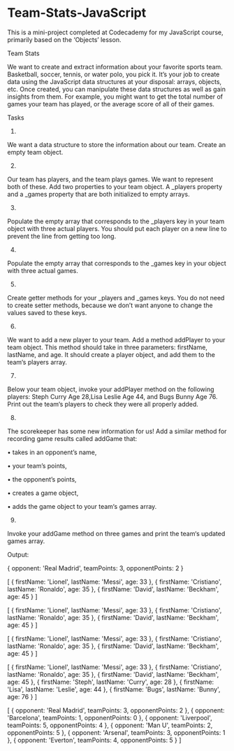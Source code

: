 # Team-Stats-JavaScript
This is a mini-project completed at Codecademy for my JavaScript course, primarily based on the ‘Objects’ lesson.


Team Stats

We want to create and extract information about your favorite sports team. Basketball, soccer, tennis, or water polo, you pick it. It’s your job to create data using the JavaScript data structures at your disposal: arrays, objects, etc.
Once created, you can manipulate these data structures as well as gain insights from them. For example, you might want to get the total number of games your team has played, or the average score of all of their games.


Tasks

1.
We want a data structure to store the information about our team. Create an empty team object.

2.
Our team has players, and the team plays games. We want to represent both of these. Add two properties to your team object. A _players property and a _games property that are both initialized to empty arrays.

3.
Populate the empty array that corresponds to the _players key in your team object with three actual players. 
You should put each player on a new line to prevent the line from getting too long.

4.
Populate the empty array that corresponds to the _games key in your object with three actual games. 

5.
Create getter methods for your _players and _games keys. You do not need to create setter methods, because we don’t want anyone to change the values saved to these keys.

6.
We want to add a new player to your team. Add a method addPlayer to your team object. This method should take in three parameters: firstName, lastName, and age. It should create a player object, and add them to the team‘s players array.

7.
Below your team object, invoke your addPlayer method on the following players: Steph Curry Age 28,Lisa Leslie Age 44, and Bugs Bunny Age 76.
Print out the team‘s players to check they were all properly added.

8.
The scorekeeper has some new information for us! Add a similar method for recording game results called addGame that:

•	takes in an opponent’s name,

•	your team’s points,

•	the opponent’s points,

•	creates a game object,

•	adds the game object to your team‘s games array.

9.
Invoke your addGame method on three games and print the team‘s updated games array.


Output:

{ opponent: 'Real Madrid', teamPoints: 3, opponentPoints: 2 }

 [ { firstName: 'Lionel', lastName: 'Messi', age: 33 },
  { firstName: 'Cristiano', lastName: 'Ronaldo', age: 35 },
  { firstName: 'David', lastName: 'Beckham', age: 45 } ]

 [ { firstName: 'Lionel', lastName: 'Messi', age: 33 },
  { firstName: 'Cristiano', lastName: 'Ronaldo', age: 35 },
  { firstName: 'David', lastName: 'Beckham', age: 45 } ]

 [ { firstName: 'Lionel', lastName: 'Messi', age: 33 },
  { firstName: 'Cristiano', lastName: 'Ronaldo', age: 35 },
  { firstName: 'David', lastName: 'Beckham', age: 45 } ]

 [ { firstName: 'Lionel', lastName: 'Messi', age: 33 },
  { firstName: 'Cristiano', lastName: 'Ronaldo', age: 35 },
  { firstName: 'David', lastName: 'Beckham', age: 45 },
  { firstName: 'Steph', lastName: 'Curry', age: 28 },
  { firstName: 'Lisa', lastName: 'Leslie', age: 44 },
  { firstName: 'Bugs', lastName: 'Bunny', age: 76 } ]

 [ { opponent: 'Real Madrid', teamPoints: 3, opponentPoints: 2 },
  { opponent: 'Barcelona', teamPoints: 1, opponentPoints: 0 },
  { opponent: 'Liverpool', teamPoints: 5, opponentPoints: 4 },
  { opponent: 'Man U', teamPoints: 2, opponentPoints: 5 },
  { opponent: 'Arsenal', teamPoints: 3, opponentPoints: 1 },
  { opponent: 'Everton', teamPoints: 4, opponentPoints: 5 } ]
